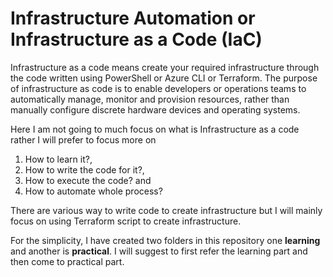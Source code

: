 # Infrastructure Automation or Infrastructure as a Code (IaC)
Infrastructure as a code means create your required infrastructure through the code written using PowerShell or Azure CLI or Terraform. The purpose of infrastructure as code is to enable developers or operations teams to automatically manage, monitor and provision resources, rather than manually configure discrete hardware devices and operating systems. 

Here I am not going to much focus on what is Infrastructure as a code rather I will prefer to focus more on 

1. How to learn it?, 
2. How to write the code for it?, 
3. How to execute the code? and 
4. How to automate whole process?

There are various way to write code to create infrastructure but I will mainly focus on using Terraform script to create infrastructure.

For the simplicity, I have created two folders in this repository one <b>learning</b> and another is <b>practical</b>. I will suggest to first refer the learning part and then come to practical part.

